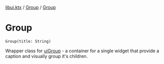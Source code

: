 [libui.ktx](../README.md) / [Group](README.md) / [Group](-group.md)

# Group

`Group(title: String)`

Wrapper class for [uiGroup](../../libui/ui-group.md) - a container for a single widget that provide
a caption and visually group it's children.
